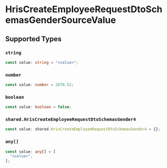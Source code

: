 # HrisCreateEmployeeRequestDtoSchemasGenderSourceValue


## Supported Types

### `string`

```typescript
const value: string = "<value>";
```

### `number`

```typescript
const value: number = 2870.52;
```

### `boolean`

```typescript
const value: boolean = false;
```

### `shared.HrisCreateEmployeeRequestDtoSchemasGender4`

```typescript
const value: shared.HrisCreateEmployeeRequestDtoSchemasGender4 = {};
```

### `any[]`

```typescript
const value: any[] = [
  "<value>",
];
```

